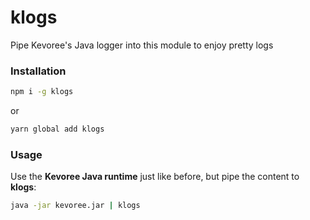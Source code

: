 # klogs
Pipe Kevoree's Java logger into this module to enjoy pretty logs


### Installation
```sh
npm i -g klogs
```

or

```sh
yarn global add klogs
```

### Usage
Use the **Kevoree Java runtime** just like before, but pipe the content to **klogs**:
```sh
java -jar kevoree.jar | klogs
```
